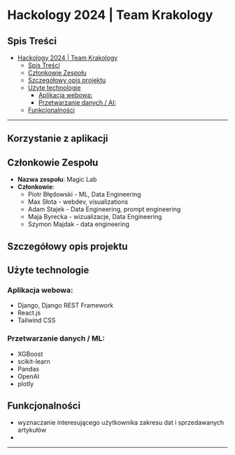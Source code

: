 # Hackology 2024 | Team Krakology

## Spis Treści

- [Hackology 2024 | Team Krakology](#hackology)
  - [Spis Treści](#spis-treści)
  - [Członkowie Zespołu](#członkowie-zespołu)
  - [Szczegółowy opis projektu](#szczegółowy-opis-projektu)
  - [Użyte technologie](#użyte-technologie)
    - [Aplikacja webowa:](#aplikacja-webowa)
    - [Przetwarzanie danych / AI:](#przetwarzanie-danych--ai)
  - [Funkcjonalności](#funkcjonalności)

---

## Korzystanie z aplikacji


## Członkowie Zespołu

- **Nazwa zespołu**: Magic Lab
- **Członkowie**:
  - Piotr Błędowski - ML, Data Engineering
  - Max Słota - webdev, visualizations
  - Adam Stajek - Data Engineering, prompt engineering
  - Maja Byrecka - wizualizacje, Data Engineering
  - Szymon Majdak - data engineering

## Szczegółowy opis projektu


## Użyte technologie

### Aplikacja webowa:
  - Django, Django REST Framework
  - React.js
  - Tailwind CSS

### Przetwarzanie danych / ML:
  - XGBoost
  - scikit-learn
  - Pandas
  - OpenAI
  - plotly

## Funkcjonalności
- wyznaczanie interesującego użytkownika zakresu dat i sprzedawanych artykułów
- 
  
---
